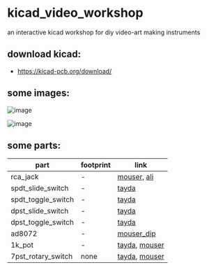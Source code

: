 # kicad_video_workshop

an interactive kicad workshop for diy video-art making instruments

## download kicad:

- https://kicad-pcb.org/download/

## some images:

![image](https://user-images.githubusercontent.com/12017938/97349019-3ac04080-188f-11eb-9a8b-2f2abbbc492c.png)

![image](https://user-images.githubusercontent.com/12017938/97349086-51669780-188f-11eb-94a8-aa0cae28450b.png)

## some parts:

part | footprint | link
--- | --- | ---
rca_jack | - | [mouser](https://www.mouser.de/ProductDetail/CUI-Devices/RCJ-024?qs=%2Fha2pyFaduhcVxkiXFV6ZkU5qdMo9ssjy3LnObhig%2FI%3D), [ali](https://www.aliexpress.com/item/32851836707.html)
spdt_slide_switch | - | [tayda](https://www.taydaelectronics.com/slide-switch-1p2t-through-hole-0-3a-30vdc.html)
spdt_toggle_switch | - | [tayda](https://www.taydaelectronics.com/mini-toggle-switch-spdt-on-none-on.html)
dpst_slide_switch | - | [tayda](https://www.taydaelectronics.com/slide-switch-dpdt-solder-lug-3a-250vac.html)
dpst_toggle_switch | - | [tayda](https://www.taydaelectronics.com/mini-toggle-switch-dpdt-on-on.html)
ad8072 | - | [mouser_dip](https://www.mouser.de/ProductDetail/Analog-Devices/AD8072JNZ?qs=%2FtpEQrCGXCyHkd%2F8k%2FoSBQ%3D%3D)
1k_pot | - | [tayda](https://www.taydaelectronics.com/1k-ohm-linear-taper-potentiometer-round-knurled-plastic-shaft-pcb-9mm.html), [mouser](https://www.mouser.de/ProductDetail/Bourns/PTV09A-4225F-B102?qs=Qzws7J6gxqyeFhc0kO3Q7A%3D%3D)
7pst_rotary_switch | none | [tayda](https://www.taydaelectronics.com/rotary-switch-1-pole-7-position-alpha-sr2511-3599.html), [mouser](https://www.mouser.de/ProductDetail/Alpha-Taiwan/SR2511F-0107-19R0B-E9-S-W-159?qs=8%252Br4Hz5Xir%2FR%2FBhSWT66hw%3D%3D)
